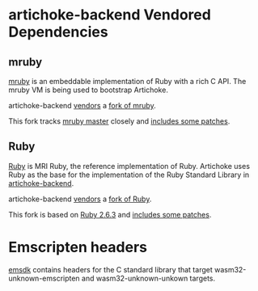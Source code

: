 # artichoke-backend Vendored Dependencies

## mruby

[mruby](https://github.com/mruby/mruby) is an embeddable implementation of Ruby
with a rich C API. The mruby VM is being used to bootstrap Artichoke.

artichoke-backend [vendors](mruby) a
[fork of mruby](https://github.com/artichoke/mruby/tree/artichoke-vendor).

This fork tracks [mruby master](https://github.com/mruby/mruby/tree/master)
closely and
[includes some patches](https://github.com/artichoke/mruby/compare/master...artichoke:artichoke-vendor?expand=1).

## Ruby

[Ruby](https://github.com/ruby/ruby) is MRI Ruby, the reference implementation
of Ruby. Artichoke uses Ruby as the base for the implementation of the Ruby
Standard Library in [artichoke-backend](../src/extn/stdlib).

artichoke-backend [vendors](ruby) a
[fork of Ruby](https://github.com/artichoke/ruby/tree/artichoke-vendor).

This fork is based on [Ruby 2.6.3](https://github.com/ruby/ruby/tree/v2_6_3) and
[includes some patches](https://github.com/artichoke/ruby/compare/v2_6_3...artichoke:artichoke-vendor?expand=1).

# Emscripten headers

[emsdk](https://github.com/emscripten-core/emsdk) contains headers for the C
standard library that target wasm32-unknown-emscripten and wasm32-unknown-unkown
targets.
